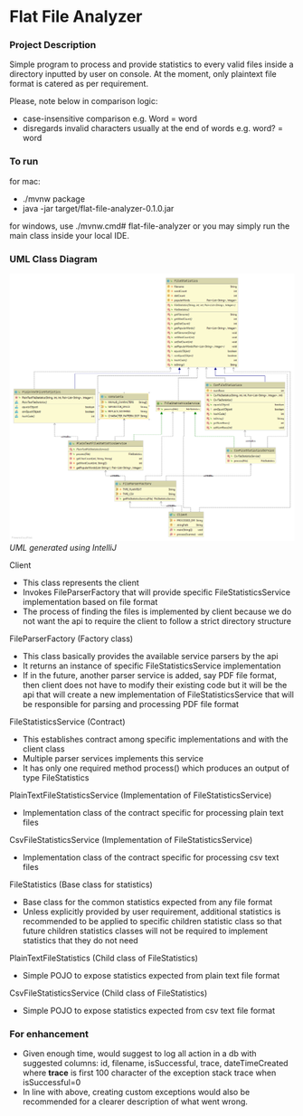 # Flat File Analyzer

### Project Description
Simple program to process and provide statistics to every valid files inside a directory inputted by user on console.
At the moment, only plaintext file format is catered as per requirement.

Please, note below in comparison logic:
+ case-insensitive comparison e.g. Word = word
+ disregards invalid characters usually at the end of words e.g. word? = word

### To run
for mac:
- ./mvnw package
- java -jar target/flat-file-analyzer-0.1.0.jar

for windows, use ./mvnw.cmd# flat-file-analyzer
or you may simply run the main class inside your local IDE.

### UML Class Diagram
![](./diagram/solutions.png)
*UML generated using IntelliJ*


Client
- This class represents the client
- Invokes FileParserFactory that will provide specific FileStatisticsService implementation based on file format
- The process of finding the files is implemented by client because we do not want the api to require the client to follow
 a strict directory structure

FileParserFactory (Factory class)
- This class basically provides the available service parsers by the api
- It returns an instance of specific FileStatisticsService implementation
- If in the future, another parser service is added, say PDF file format, then client does not have to modify their existing code
but it will be the api that will create a new implementation of FileStatisticsService that will be responsible for parsing and processing PDF file format

FileStatisticsService (Contract)
- This establishes contract among specific implementations and with the client class
- Multiple parser services implements this service
- It has only one required method process() which produces an output of type FileStatistics

PlainTextFileStatisticsService (Implementation of FileStatisticsService)
- Implementation class of the contract specific for processing plain text files

CsvFileStatisticsService (Implementation of FileStatisticsService)
- Implementation class of the contract specific for processing csv text files

FileStatistics (Base class for statistics)
- Base class for the common statistics expected from any file format
- Unless explicitly provided by user requirement, additional statistics is recommended to be applied to specific children statistic class
so that future children statistics classes will not be required to implement statistics that they do not need

PlainTextFileStatistics (Child class of FileStatistics)
- Simple POJO to expose statistics expected from plain text file format

CsvFileStatisticsService (Child class of FileStatistics)
- Simple POJO to expose statistics expected from csv text file format

### For enhancement
- Given enough time, would suggest to log all action in a db with suggested columns:
id, filename, isSuccessful, trace, dateTimeCreated where <b>trace</b> is first 100 character of the exception stack trace when isSuccessful=0
- In line with above, creating custom exceptions would also be recommended for a clearer description of what went wrong.